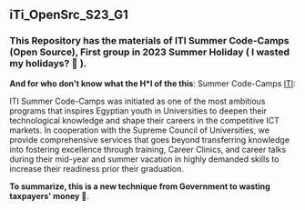 ## iTi_OpenSrc_S23_G1
### This Repository has the materials of ITI Summer Code-Camps (Open Source), First group in 2023 Summer Holiday ( I wasted my holidays? :smiling_face_with_tear: ).
**And for who don't know what the H*l of the this**:
Summer Code-Camps [ITI](https://iti.gov.eg/):

ITI Summer Code-Camps was initiated as one of the most ambitious programs that inspires Egyptian youth in Universities 
to deepen their technological knowledge and shape their careers in the competitive ICT markets. In cooperation 
with the Supreme Council of Universities, we provide comprehensive services that goes beyond transferring 
knowledge into fostering excellence through training, Career Clinics, and career talks during their mid-year and summer 
vacation in highly demanded skills to increase their readiness prior their graduation. 

**To summarize, this is a new technique from Government to wasting taxpayers' money :money_mouth_face:**.
